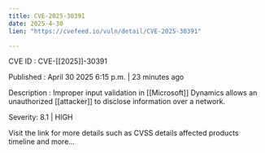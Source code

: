 ```yaml
---
title: CVE-2025-30391
date: 2025-4-30
lien: "https://cvefeed.io/vuln/detail/CVE-2025-30391"

---
```


CVE ID : CVE-[[2025]]-30391

Published :  April 30
2025
6:15 p.m. | 23 minutes ago

Description : Improper input validation in  [[Microsoft]] Dynamics allows an unauthorized  [[attacker]] to disclose information over a network.

Severity: 8.1 | HIGH

Visit the link for more details
such as CVSS details
affected products
timeline
and more...
